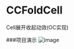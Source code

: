 # CCFoldCell
Cell展开收起动效(OC实现)

###项目演示
![image](https://github.com/bref-Chan/CCFoldCell/blob/master/CCFoldCell.gif )   
